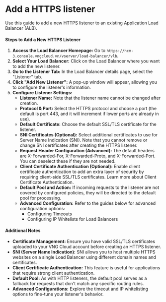 # Add a HTTPS listener

Use this guide to add a new HTTPS listener to an existing Application Load Balancer (ALB).

#### Steps to Add a New HTTPS Listener

1. **Access the Load Balancer Homepage:** Go to `https://hcm-3.console.vngcloud.vn/vserver/load-balancer/vlb`.
2. **Select Your Load Balancer:** Click on the Load Balancer where you want to add the new listener.
3. **Go to the Listener Tab:** In the Load Balancer details page, select the "Listener" tab.
4. **Click "Add New Listener":** A pop-up window will appear, allowing you to configure the listener's information.
5. **Configure Listener Settings:**
   * **Listener Name:** Note that the listener name cannot be changed after creation.
   * **Protocol & Port:** Select the HTTPS protocol and choose a port (the default is port 443, and it will increment if lower ports are already in use).
   * **Default Certificate:** Choose the default SSL/TLS certificate for the listener.
   * **SNI Certificates (Optional):** Select additional certificates to use for Server Name Indication (SNI). Note that you cannot remove or change SNI certificates after creating the HTTPS listener.
   * **Request Header Configuration (Advanced):** The default headers are X-Forwarded-For, X-Forwarded-Proto, and X-Forwarded-Port. You can deselect these if they are not needed.
   * **Client Certificate Authentication (Optional):** Enable client certificate authentication to add an extra layer of security by requiring client-side SSL/TLS certificates. Learn more about Client Certificate Authentication.
   * **Default Pool and Action:** If incoming requests to the listener are not covered by configured policies, they will be directed to the default pool for processing.
   * **Advanced Configuration:** Refer to the guides below for advanced configuration options:
     * Configuring Timeouts
     * Configuring IP Whitelists for Load Balancers

#### Additional Notes

* **Certificate Management:** Ensure you have valid SSL/TLS certificates uploaded to your VNG Cloud account before creating an HTTPS listener.
* **SNI (Server Name Indication):** SNI allows you to host multiple HTTPS websites on a single Load Balancer using different domain names and certificates.
* **Client Certificate Authentication:** This feature is useful for applications that require strong client authentication.
* **Default Pool:** As with HTTP listeners, the default pool serves as a fallback for requests that don't match any specific routing rules.
* **Advanced Configurations:** Explore the timeout and IP whitelisting options to fine-tune your listener's behavior.

